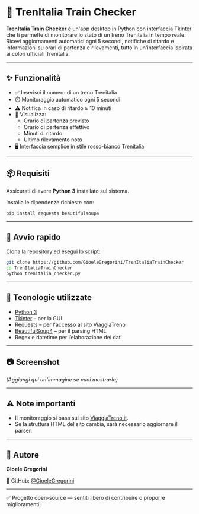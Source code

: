 # 🚆 TrenItalia Train Checker

**TrenItalia Train Checker** è un'app desktop in Python con interfaccia Tkinter che ti permette di monitorare lo stato di un treno Trenitalia in tempo reale. Ricevi aggiornamenti automatici ogni 5 secondi, notifiche di ritardo e informazioni su orari di partenza e rilevamenti, tutto in un'interfaccia ispirata ai colori ufficiali Trenitalia.


---

## ✨ Funzionalità

- ✅ Inserisci il numero di un treno Trenitalia
- ⏱️ Monitoraggio automatico ogni 5 secondi
- ⚠️ Notifica in caso di ritardo ≥ 10 minuti
- 📄 Visualizza:
  - Orario di partenza previsto
  - Orario di partenza effettivo
  - Minuti di ritardo
  - Ultimo rilevamento noto
- 🖥️ Interfaccia semplice in stile rosso-bianco Trenitalia

---

## 📦 Requisiti

Assicurati di avere **Python 3** installato sul sistema.

Installa le dipendenze richieste con:

```bash
pip install requests beautifulsoup4
```

---

## 🚀 Avvio rapido

Clona la repository ed esegui lo script:

```bash
git clone https://github.com/GioeleGregorini/TrenItaliaTrainChecker
cd TrenItaliaTrainChecker
python trenitalia_checker.py
```

---

## 🧰 Tecnologie utilizzate

- [Python 3](https://www.python.org/)
- [Tkinter](https://docs.python.org/3/library/tk.html) – per la GUI
- [Requests](https://docs.python-requests.org/) – per l'accesso al sito ViaggiaTreno
- [BeautifulSoup4](https://www.crummy.com/software/BeautifulSoup/) – per il parsing HTML
- Regex e datetime per l’elaborazione dei dati

---

## 📷 Screenshot

*(Aggiungi qui un'immagine se vuoi mostrarla)*

---

## ⚠️ Note importanti

- Il monitoraggio si basa sul sito [ViaggiaTreno.it](http://www.viaggiatreno.it/).
- Se la struttura HTML del sito cambia, sarà necessario aggiornare il parser.

---

## 👤 Autore

**Gioele Gregorini**

🔗 GitHub: [@GioeleGregorini](https://github.com/GioeleGregorini)

---

✅ Progetto open-source — sentiti libero di contribuire o proporre miglioramenti!
